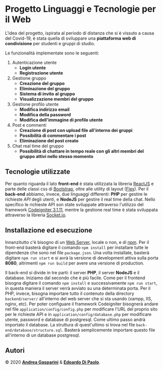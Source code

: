 # Progetto Linguaggi e Tecnologie per il Web

L'idea del progetto, ispirata al periodo di distanza che si è vissuto a causa del Covid-19, è stata quella di sviluppare una **piattaforma web di condivisione** per studenti e gruppi di studio. 

Le funzionalità implementate sono le seguenti:
1. Autenticazione utente
	- **Login utente**
	- **Registrazione utente**
2. Gestione gruppo
	- **Creazione del gruppo**
	- **Eliminazione del gruppo**
	- **Sistema di invito al gruppo**
	- **Visualizzazione membri del gruppo**
3. Gestione profilo utente
	- **Modifica indirizzo email**
	- **Modifica della password**
	- **Modifica dell'immagine di profilo utente**
4. Post e commenti
	- **Creazione di post con upload file all'interno dei gruppi**
	- **Possibilità di commentare i post**
	- **Eliminazione del post creato**
5. Chat real time del gruppo
	- **Possibilità di chattare in tempo reale con gli altri membri del gruppo attivi nello stesso momento**

## Tecnologie utilizzate ##
Per quanto riguarda il lato **front-end** è stata utilizzata la libreria [ReactJS](https://it.reactjs.org/) e parte delle classi css di [Bootstrap](https://getbootstrap.com/), oltre alle utility di layout ([Flex](https://getbootstrap.com/docs/4.4/utilities/flex/)).
Per il **back-end** abbiamo, invece, due linguaggi differenti: **PHP** per gestire le richieste _API_ degli utenti, e **NodeJS** per gestire il real time della chat. 
Nello specifico le richieste API son state sviluppate attraverso l'utilizzo del framework [Codeigniter 3.1.11](https://codeigniter.com/), mentre la gestione real time è stata sviluppata attraverso la libreria [Socket.io](https://socket.io).

## Installazione ed esecuzione ##
Innanzitutto c'è bisogno di un [Web Server](https://it.wikipedia.org/wiki/Server_web), locale o non, e di [npm](https://www.npmjs.com/).
Per il front-end basterà digitare il comando `npm install` per installare tutte le dipendenze che sono nel file `package.json`. Una volta installate, basterà digitare `npm run start` e si avrà la versione di development attiva sulla porta **8080**, altrimenti `npm run build` per avere una versione di production.

Il back-end si divide in tre parti: il server **PHP**, il server **NodeJS** e il database. Iniziamo dal secondo che è più facile.
Come per il frontend bisogna digitare il comando `npm install` e successivamente `npm run start`, in questa maniera il server verrà avviato su una determinata porta.
Per il PHP, invece, bisogna importare tutto il contenuto della directory `backend/server/` all'interno del web server che si sta usando (xampp, IIS, nginx, etc). 
Per poter configuare il framework Codeigniter bisognerà andare nel file `application/config/config.php` per modificare l'URL del proprio sito per le richieste API e in `application/config/database.php` per modificare utente, password e database di postgresql.
Come ultimo passo andrà importato il database.  La struttura di quest'ultimo si trova nel file `back-end/database/structure.sql`. Basterà semplicemente importare questo file all'interno di un database postgresql.
		
## Autori ##
&copy; 2020 **[Andrea Gasparini](https://github.com/andrea-gasparini)** & **[Edoardo Di Paolo](https://github.com/aedoardo)**.
